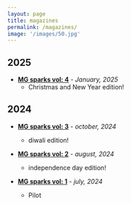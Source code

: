 ```yaml
---
layout: page
title: magazines
permalink: /magazines/
image: '/images/50.jpg'
---
```

## 2025  
 
 - **[MG sparks vol: 4](https://drive.google.com/file/d/1ZXEQFbE-RCPQB718iL2PEOkxKt5Dn_cX/view?usp=drive_link)** - *January, 2025*
   - Christmas and New Year edition!


## 2024  

 - **[MG sparks vol: 3](https://drive.google.com/file/d/1E8keDHr5WyrKuIDYb3OZLqHMIAtIFYAj/view?usp=sharing)** - *october, 2024*
    - diwali edition!
       

  - **[MG sparks vol: 2](https://drive.google.com/file/d/1YVq2CGDMj3OXKSXzOn_hDYqPUz6yzRfm/view?usp=sharing)** - *august, 2024*
    - independence day edition!

  
 - **[MG sparks vol: 1](https://drive.google.com/file/d/1mL25zfmUA_ttjx4Qyjsr96q_FHvabbBi/view?usp=sharing)** - *july, 2024*
   - Pilot
 
 

